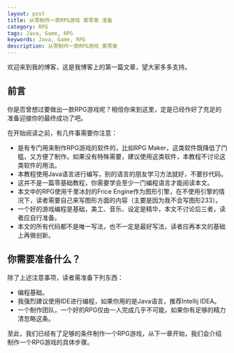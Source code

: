 ```yaml
---
layout: post
title: 从零制作一款RPG游戏 第零章 准备
category: RPG
tags: Java, Game, RPG
keywords: Java, Game, RPG
description: 从零制作一款RPG游戏 第零章
---
```


欢迎来到我的博客，这是我博客上的第一篇文章，望大家多多支持。

## 前言
你是否曾想过要做出一款RPG游戏呢？相信你来到这里，定是已经作好了充足的准备迎接你的最终成功了吧。

在开始阅读之前，有几件事需要你注意：

+ 是有专门用来制作RPG游戏的软件的，比如RPG Maker，这类软件既降低了门槛，又方便了制作。如果没有特殊需要，建议使用这类软件，本教程不讨论这类软件的用法。  
+ 本教程使用Java语言进行编写，别的语言的朋友学习方法就好，不要抄代码。  
+ 这并不是一篇零基础教程，你需要学会至少一门编程语言才能阅读本文。  
+ 本文中的RPG使用千里冰封的Frice Engine作为图形引擎，在不使用引擎的情况下，读者需要自己来写图形方面的内容（主要是因为我不会写图形233）。  
+ 一个好的游戏编程是基础，美工、音乐、设定是精华，本文不讨论后三者，读者应自行准备。  
+ 本文的所有代码都不是唯一写法，也不一定是最好写法，读者应再本文的基础上再做创新。

## 你需要准备什么？  
除了上述注意事项，读者需准备下列东西：  

+ 编程基础。
+ 我强烈建议使用IDE进行编程，如果你用的是Java语言，推荐Intellij IDEA。  
+ 一个制作团队，一个好的RPG仅由一人完成几乎不可能，如果你有足够的精力清忽略这条。  


至此，我们已经有了足够的条件制作一个RPG游戏，从下一章开始，我们会介绍制作一个RPG游戏的具体步骤。  
